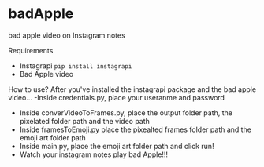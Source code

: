 # badApple
bad apple video on Instagram notes

Requirements
- Instagrapi `pip install instagrapi`
- Bad Apple video

How to use?
After you've installed the instagrapi package and the bad apple video...
-Inside credentials.py, place your useranme and password
- Inside converVideoToFrames.py, place the output folder path, the pixelated folder path and the video path
- Inside framesToEmoji.py place the pixealted frames folder path and the emoji art folder path
- Inside main.py, place the emoji art folder path and click run!
- Watch your instagram notes play bad Apple!!!

